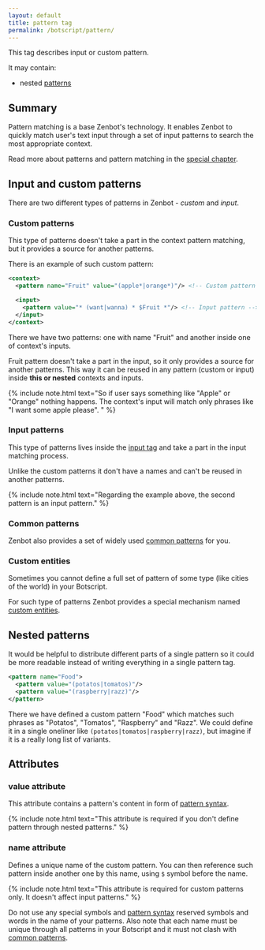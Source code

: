 ```yaml
---
layout: default
title: pattern tag
permalink: /botscript/pattern/
---
```


This tag describes input or custom pattern.

It may contain:

- nested [patterns](/botscript/pattern/)

## Summary
Pattern matching is a base Zenbot\'s technology.
It enables Zenbot to quickly match user\'s text input through a set of input patterns to search the most appropriate context.

Read more about patterns and pattern matching in the [special chapter](/pattern/matching/).

## Input and custom patterns
There are two different types of patterns in Zenbot - _custom_ and _input_.

### Custom patterns
This type of patterns doesn\'t take a part in the context pattern matching, but it provides a source for another patterns.

There is an example of such custom pattern:

```xml
<context>
  <pattern name="Fruit" value="(apple*|orange*)"/> <!-- Custom pattern -->

  <input>
    <pattern value="* (want|wanna) * $Fruit *"/> <!-- Input pattern -->
  </input>
</context>
```

There we have two patterns: one with name "Fruit" and another inside one of context\'s inputs.

Fruit pattern doesn\'t take a part in the input, so it only provides a source for another patterns.
This way it can be reused in any pattern (custom or input) inside **this or nested** contexts and inputs.

{% include note.html text="So if user says something like \"Apple\" or \"Orange\" nothing happens.
The context's input will match only phrases like \"I want some apple please\". " %}

### Input patterns
This type of patterns lives inside the [input tag](/botscript/input/) and take a part in the input matching process.

Unlike the custom patterns it don\'t have a names and can\'t be reused in another patterns.

{% include note.html text="Regarding the example above, the second pattern is an input pattern." %}

### Common patterns
Zenbot also provides a set of widely used [common patterns](/pattern/common/) for you.

### Custom entities
Sometimes you cannot define a full set of pattern of some type (like cities of the world) in your Botscript.

For such type of patterns Zenbot provides a special mechanism named [custom entities](/pattern/entities/).

## Nested patterns
It would be helpful to distribute different parts of a single pattern so it could be more readable instead of writing everything in a single pattern tag.

```xml
<pattern name="Food">
  <pattern value="(potatos|tomatos)"/>
  <pattern value="(raspberry|razz)"/>
</pattern>
```

There we have defined a custom pattern "Food" which matches such phrases as "Potatos", "Tomatos", "Raspberry" and "Razz".
We could define it in a single oneliner like `(potatos|tomatos|raspberry|razz)`, but imagine if it is a really long list of variants.

## Attributes

### **value** attribute
This attribute contains a pattern\'s content in form of [pattern syntax](/pattern/syntax/).

{% include note.html text="This attribute is required if you don't define pattern through nested patterns." %}

### **name** attribute
Defines a unique name of the custom pattern.
You can then reference such pattern inside another one by this name, using `$` symbol before the name.

{% include note.html text="This attribute is required for custom patterns only. It doesn't affect input patterns." %}

Do not use any special symbols and [pattern syntax](/pattern/syntax/) reserved symbols and words in the name of your patterns.
Also note that each name must be unique through all patterns in your Botscript and it must not clash with [common patterns](/pattern/common/).